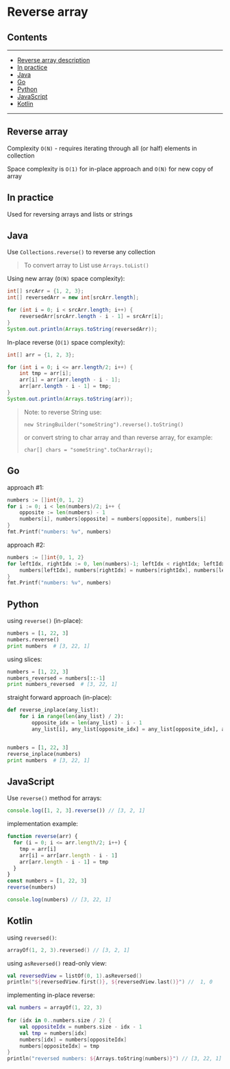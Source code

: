# Reverse array

## Contents

---

- [Reverse array description](#description)
- [In practice](#practice)
- [Java](#java)
- [Go](#go)
- [Python](#python)
- [JavaScript](#javascript)
- [Kotlin](#kotlin)

---


<div id="description" />

## Reverse array

Complexity `O(N)` - requires iterating through all (or half) elements in collection

Space complexity is `O(1)` for in-place approach and `O(N)` for new copy of array



<div id="practice"/>

## In practice
Used for reversing arrays and lists or strings


<div id="java"/>

## Java
Use `Collections.reverse()` to reverse any collection

> To convert array to List use `Arrays.toList()`

Using new array (`O(N)` space complexity):
```java
int[] srcArr = {1, 2, 3};
int[] reversedArr = new int[srcArr.length];

for (int i = 0; i < srcArr.length; i++) {
    reversedArr[srcArr.length - i - 1] = srcArr[i];
}
System.out.println(Arrays.toString(reversedArr));
```


In-place reverse (`O(1)` space complexity):
```java
int[] arr = {1, 2, 3};

for (int i = 0; i <= arr.length/2; i++) {
    int tmp = arr[i];
    arr[i] = arr[arr.length - i - 1];
    arr[arr.length - i - 1] = tmp;
}
System.out.println(Arrays.toString(arr));
```

> Note: to reverse String use: 
>
>`new StringBuilder("someString").reverse().toString()` 
>
> or convert string to char array and than reverse array, for example:
>
> `char[] chars = "someString".toCharArray();` 

<div id="go"/>

## Go
approach #1:
```go
numbers := []int{0, 1, 2}
for i := 0; i < len(numbers)/2; i++ {
    opposite := len(numbers) - 1
    numbers[i], numbers[opposite] = numbers[opposite], numbers[i]
}
fmt.Printf("numbers: %v", numbers)
```

approach #2:
```go
numbers := []int{0, 1, 2}
for leftIdx, rightIdx := 0, len(numbers)-1; leftIdx < rightIdx; leftIdx, rightIdx = leftIdx+1, rightIdx-1 {
    numbers[leftIdx], numbers[rightIdx] = numbers[rightIdx], numbers[leftIdx]
}
fmt.Printf("numbers: %v", numbers)
```


<div id="python"/>

## Python
using `reverse()` (in-place):
```python
numbers = [1, 22, 3]
numbers.reverse()
print numbers  # [3, 22, 1]
```

using slices:
```python
numbers = [1, 22, 3]
numbers_reversed = numbers[::-1]
print numbers_reversed  # [3, 22, 1]
```

straight forward approach (in-place):
```python
def reverse_inplace(any_list):
    for i in range(len(any_list) / 2):
        opposite_idx = len(any_list) - i - 1
        any_list[i], any_list[opposite_idx] = any_list[opposite_idx], any_list[i]


numbers = [1, 22, 3]
reverse_inplace(numbers)
print numbers  # [3, 22, 1]
```

<div id="javascript"/>

## JavaScript
Use `reverse()` method for arrays:
```javascript
console.log([1, 2, 3].reverse()) // [3, 2, 1]
```

implementation example:
```javascript
function reverse(arr) {
  for (i = 0; i <= arr.length/2; i++) {
    tmp = arr[i]
    arr[i] = arr[arr.length - i - 1]
    arr[arr.length - i - 1] = tmp
  }
}
const numbers = [1, 22, 3]
reverse(numbers)

console.log(numbers) // [3, 22, 1]
```



<div id="kotlin"/>

## Kotlin
using `reversed()`:
```kotlin
arrayOf(1, 2, 3).reversed() // [3, 2, 1]
```

using `asReversed()` read-only view:
```kotlin
val reversedView = listOf(0, 1).asReversed()
println("${reversedView.first()}, ${reversedView.last()}") //  1, 0
```

implementing in-place reverse:
```kotlin
val numbers = arrayOf(1, 22, 3)
    
for (idx in 0..numbers.size / 2) {
    val oppositeIdx = numbers.size - idx - 1
    val tmp = numbers[idx]
    numbers[idx] = numbers[oppositeIdx]
    numbers[oppositeIdx] = tmp
}
println("reversed numbers: ${Arrays.toString(numbers)}") // [3, 22, 1]
```
